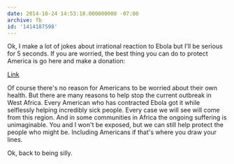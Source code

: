 ```yaml
---
date: 2014-10-24 14:53:18.000000000 -07:00
archive: fb
id: '1414187598'
---
```


Ok, I make a lot of jokes about irrational reaction to Ebola but I’ll be serious for 5 seconds. If you are worried, the best thing you can do to protect America is go here and make a donation:

[Link](https://donate.doctorswithoutborders.org/onetime.cfm)

Of course there's no reason for Americans to be worried about their own health. But there are many reasons to help stop the current outbreak in West Africa. Every American who has contracted Ebola got it while selflessly helping incredibly sick people. Every case we will see will come from this region. And in some communities in Africa the ongoing suffering is unimaginable. You and I won't be exposed, but we can still help protect the people who might be. Including Americans if that's where you draw your lines.

Ok, back to being silly.
